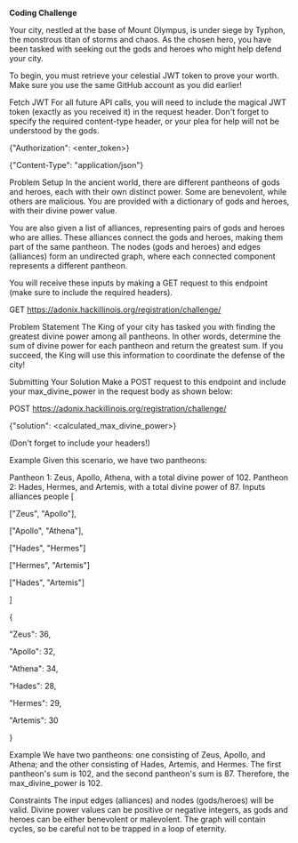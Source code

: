 **Coding Challenge**

Your city, nestled at the base of Mount Olympus, is under siege by Typhon, the monstrous titan of storms and chaos. As the chosen hero, you have been tasked with seeking out the gods and heroes who might help defend your city.

To begin, you must retrieve your celestial JWT token to prove your worth. Make sure you use the same GitHub account as you did earlier!

Fetch JWT
For all future API calls, you will need to include the magical JWT token (exactly as you received it) in the request header. Don't forget to specify the required content-type header, or your plea for help will not be understood by the gods.

{"Authorization": <enter_token>}

{"Content-Type": "application/json"}

Problem Setup
In the ancient world, there are different pantheons of gods and heroes, each with their own distinct power. Some are benevolent, while others are malicious. You are provided with a dictionary of gods and heroes, with their divine power value.

You are also given a list of alliances, representing pairs of gods and heroes who are allies. These alliances connect the gods and heroes, making them part of the same pantheon. The nodes (gods and heroes) and edges (alliances) form an undirected graph, where each connected component represents a different pantheon.

You will receive these inputs by making a GET request to this endpoint (make sure to include the required headers).

GET https://adonix.hackillinois.org/registration/challenge/

Problem Statement
The King of your city has tasked you with finding the greatest divine power among all pantheons. In other words, determine the sum of divine power for each pantheon and return the greatest sum. If you succeed, the King will use this information to coordinate the defense of the city!

Submitting Your Solution
Make a POST request to this endpoint and include your max_divine_power in the request body as shown below:

POST https://adonix.hackillinois.org/registration/challenge/

{"solution": <calculated_max_divine_power>}

(Don't forget to include your headers!)

Example
Given this scenario, we have two pantheons:

Pantheon 1: Zeus, Apollo, Athena, with a total divine power of 102.
Pantheon 2: Hades, Hermes, and Artemis, with a total divine power of 87.
Inputs
alliances	people
[

["Zeus", "Apollo"],

["Apollo", "Athena"],

["Hades", "Hermes"]

["Hermes", "Artemis"]

["Hades", "Artemis"]

]

{

"Zeus": 36,

"Apollo": 32,

"Athena": 34,

"Hades": 28,

"Hermes": 29,

"Artemis": 30

}

Example
We have two pantheons: one consisting of Zeus, Apollo, and Athena; and the other consisting of Hades, Artemis, and Hermes. The first pantheon's sum is 102, and the second pantheon's sum is 87. Therefore, the max_divine_power is 102.

Constraints
The input edges (alliances) and nodes (gods/heroes) will be valid.
Divine power values can be positive or negative integers, as gods and heroes can be either benevolent or malevolent.
The graph will contain cycles, so be careful not to be trapped in a loop of eternity.

